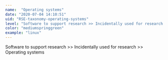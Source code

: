 ```yaml
---
name:  "Operating systems"
date: "2020-07-04 14:10:51"
uid: "RSE-taxonomy-operating-systems"
level: "Software to support research >> Incidentally used for research >> Operating systems"
color: "mediumspringgreen"
example: "linux" 
---
```


Software to support research >> Incidentally used for research >> Operating systems